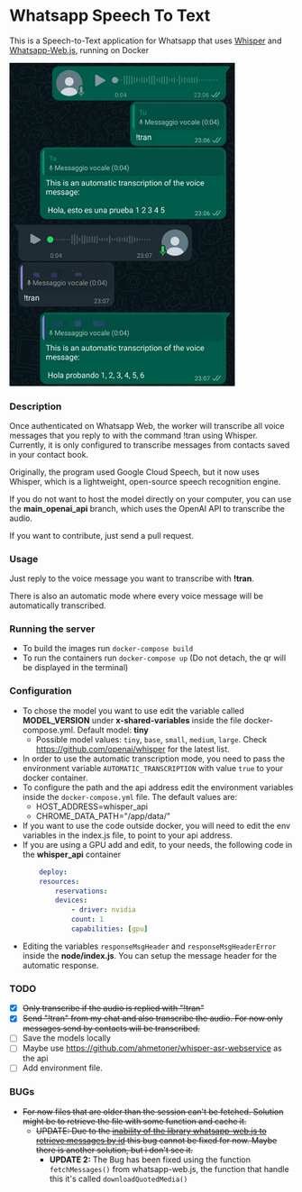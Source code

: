 # Whatsapp Speech To Text
This is a Speech-to-Text application for Whatsapp that uses [Whisper](https://github.com/openai/whisper) and [Whatsapp-Web.js](https://github.com/pedroslopez/whatsapp-web.js), running on Docker

<p align="left">
  <img src="https://github.com/altbert/Whatsapp_speech_to_text/raw/main/media/Screenshot.jpg" width="400" title="Example">
</p>
   
   
### Description
Once authenticated on Whatsapp Web, the worker will transcribe all voice messages that you reply to with the command !tran using Whisper. Currently, it is only configured to transcribe messages from contacts saved in your contact book.

Originally, the program used Google Cloud Speech, but it now uses Whisper, which is a lightweight, open-source speech recognition engine.

If you do not want to host the model directly on your computer, you can use the **main_openai_api** branch, which uses the OpenAI API to transcribe the audio.

If you want to contribute, just send a pull request.
   
### Usage
Just reply to the voice message you want to transcribe with **!tran**.

There is also an automatic mode where every voice message will be automatically transcribed.

### Running the server
- To build the images run ```docker-compose build```
- To run the containers run ```docker-compose up``` (Do not detach, the qr will be displayed in the terminal)

### Configuration
- To chose the model you want to use edit the variable called **MODEL_VERSION** under **x-shared-variables** inside the file docker-compose.yml. Default model: **tiny**
  - Possible model values: `tiny`, `base`, `small`, `medium`, `large`. Check https://github.com/openai/whisper for the latest list. 
- In order to use the automatic transcription mode, you need to pass the environment variable `AUTOMATIC_TRANSCRIPTION` with value `true` to your docker container.
- To configure the path and the api address edit the environment variables inside the ```docker-compose.yml``` file. The default values are: 
  - HOST_ADDRESS=whisper_api
  - CHROME_DATA_PATH="/app/data/"
- If you want to use the code outside docker, you will need to edit the env variables in the index.js file, to point to your api address.
- If you are using a GPU add and edit, to your needs, the following code in the **whisper_api** container   
    ``` yml
        deploy:
        resources:
            reservations:
            devices:
                - driver: nvidia
                count: 1
                capabilities: [gpu]
    ```
- Editing the variables ```responseMsgHeader``` and ```responseMsgHeaderError``` inside the **node/index.js**. You can setup the message header for the automatic response.

### TODO
- [x] ~~Only transcribe if the audio is replied with "!tran"~~
- [x] ~~Send "!tran" from my chat and also transcribe the audio. For now only messages send by contacts will be transcribed.~~
- [ ] Save the models locally
- [ ] Maybe use https://github.com/ahmetoner/whisper-asr-webservice as the api
- [ ] Add environment file.

### BUGs
- ~~For now files that are older than the session can't be fetched. Solution might be to retrieve the file with some function and cache it.~~
  - ~~UPDATE: Due to the [inability of the library whatsapp-web.js to retrieve messages by id](https://github.com/pedroslopez/whatsapp-web.js/issues/254) this bug cannot be fixed for now. Maybe there is another solution, but i don't see it.~~
    - **UPDATE 2:** The Bug has been fixed using the function ```fetchMessages()``` from whatsapp-web.js, the function that handle this it's called ```downloadQuotedMedia()```